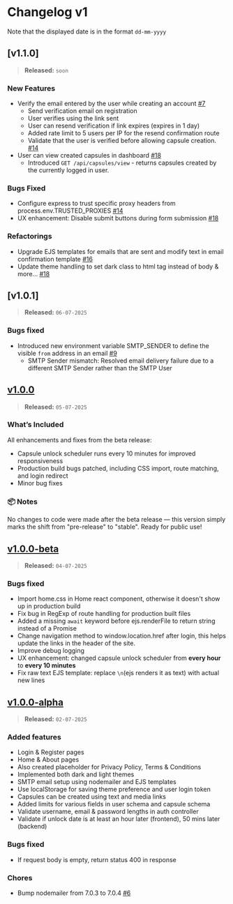 # Changelog v1

Note that the displayed date is in the format `dd-mm-yyyy`

## [v1.1.0]

> **Released:** `soon`

### New Features

- Verify the email entered by the user while creating an account [#7]
    - Send verification email on registration
    - User verifies using the link sent
    - User can resend verification if link expires (expires in 1 day)
    - Added rate limit to 5 users per IP for the resend confirmation route
    - Validate that the user is verified before allowing capsule creation. [#14]
- User can view created capsules in dashboard [#18]
    - Introduced `GET /api/capsules/view` - returns capsules created by the currently logged in user.

### Bugs Fixed

- Configure express to trust specific proxy headers from process.env.TRUSTED_PROXIES [#14]
- UX enhancement: Disable submit buttons during form submission [#18]

### Refactorings

- Upgrade EJS templates for emails that are sent and modify text in email confirmation template [#16]
- Update theme handling to set dark class to html tag instead of body & more... [#18]


## [v1.0.1]

> **Released:** `06-07-2025`

### Bugs fixed

- Introduced new environment variable SMTP_SENDER to define the visible `from` address in an email [#9]
    - SMTP Sender mismatch: Resolved email delivery failure due to a different SMTP Sender rather than the SMTP User


## [v1.0.0]

> **Released:** `05-07-2025`

### What’s Included

All enhancements and fixes from the beta release:
- Capsule unlock scheduler runs every 10 minutes for improved responsiveness
- Production build bugs patched, including CSS import, route matching, and login redirect
- Minor bug fixes

### 📦 Notes

No changes to code were made after the beta release — this version simply marks the shift from "pre-release" to "stable". Ready for public use!


## [v1.0.0-beta]

> **Released:** `04-07-2025`

### Bugs fixed

- Import home.css in Home react component, otherwise it doesn't show up in production build
- Fix bug in RegExp of route handling for production built files
- Added a missing `await` keyword before ejs.renderFile to return string instead of a Promise
- Change navigation method to window.location.href after login, this helps update the links in the header of the site.
- Improve debug logging
- UX enhancement: changed capsule unlock scheduler from **every hour** to **every 10 minutes**
- Fix raw text EJS template: replace `\n`(ejs renders it as text) with actual new lines


## [v1.0.0-alpha]

> **Released:** `02-07-2025`

### Added features

- Login & Register pages
- Home & About pages
- Also created placeholder for Privacy Policy, Terms & Conditions
- Implemented both dark and light themes
- SMTP email setup using nodemailer and EJS templates
- Use localStorage for saving theme preference and user login token
- Capsules can be created using text and media links
- Added limits for various fields in user schema and capsule schema
- Validate username, email & password lengths in auth controller
- Validate if unlock date is at least an hour later (frontend), 50 mins later (backend)

### Bugs fixed

- If request body is empty, return status 400 in response

### Chores

- Bump nodemailer from 7.0.3 to 7.0.4 [#6](https://github.com/PuneetGopinath/chrono-capsule/pull/6)


[#18]: https://github.com/PuneetGopinath/chrono-capsule/pull/18
[#16]: https://github.com/PuneetGopinath/chrono-capsule/pull/16
[#14]: https://github.com/PuneetGopinath/chrono-capsule/pull/14
[#9]: https://github.com/PuneetGopinath/chrono-capsule/pull/9
[#7]: https://github.com/PuneetGopinath/chrono-capsule/pull/7

[v1.0.0]: https://github.com/PuneetGopinath/chrono-capsule/releases/tag/v1.0.0
[v1.0.0-beta]: https://github.com/PuneetGopinath/chrono-capsule/releases/tag/v1.0.0-beta
[v1.0.0-alpha]: https://github.com/PuneetGopinath/chrono-capsule/releases/tag/v1.0.0-alpha